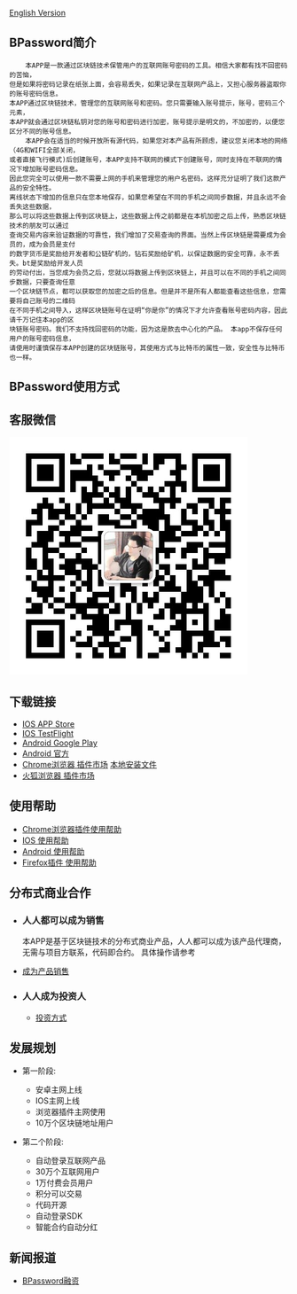 [English Version](./index_en)
## BPassword简介
        本APP是一款通过区块链技术保管用户的互联网账号密码的工具。相信大家都有找不回密码的苦恼，
    但是如果将密码记录在纸张上面，会容易丢失，如果记录在互联网产品上，又担心服务器盗取你的账号密码信息。
    本APP通过区块链技术，管理您的互联网账号和密码。您只需要输入账号提示，账号，密码三个元素，
    本APP就会通过区块链私钥对您的账号和密码进行加密，账号提示是明文的，不加密的，以便您区分不同的账号信息。
        本APP会在适当的时候开放所有源代码，如果您对本产品有所顾虑，建议您关闭本地的网络（4G和WIFI全部关闭，
    或者直接飞行模式)后创建账号，本APP支持不联网的模式下创建账号，同时支持在不联网的情况下增加账号密码信息。
    因此您完全可以使用一款不需要上网的手机来管理您的用户名密码，这样充分证明了我们这款产品的安全特性。 
    离线状态下增加的信息只在您本地保存，如果您希望在不同的手机之间同步数据，并且永远不会丢失这些数据，
    那么可以将这些数据上传到区块链上，这些数据上传之前都是在本机加密之后上传，熟悉区块链技术的朋友可以通过
    查询交易内容来验证数据的可靠性，我们增加了交易查询的界面。当然上传区块链是需要成为会员的，成为会员是支付
    的数字货币是奖励给开发者和公链矿机的，钻石奖励给矿机，以保证数据的安全可靠，永不丢失。bt是奖励给开发人员
    的劳动付出，当您成为会员之后，您就以将数据上传到区块链上，并且可以在不同的手机之间同步数据，只要查询任意
    一个区块链节点，都可以获取您的加密之后的信息。但是并不是所有人都能查看这些信息，您需要将自己账号的二维码
    在不同手机之间导入，这样区块链账号在证明“你是你”的情况下才允许查看账号密码内容，因此请千万记住本app的区
    块链账号密码。我们不支持找回密码的功能，因为这是款去中心化的产品。 本app不保存任何用户的账号密码信息，
    请使用时谨慎保存本APP创建的区块链账号，其使用方式与比特币的属性一致，安全性与比特币也一样。

## BPassword使用方式

## 客服微信
 ![Image](./wechatQR.jpeg)
 
## 下载链接
- [IOS APP Store](https://apps.apple.com/app/id1504992275)        
- [IOS TestFlight](https://testflight.apple.com/join/3oUgzTxD)
- [Android Google Play](https://play.google.com/store/apps/details?id=com.nbs.bpassword)
- [Android 官方](http://d.7short.com/n5b7)
- [Chrome浏览器 插件市场](https://chrome.google.com/webstore/detail/bpassword/bacldcokcfmemiljlckpeokehiloamcj) [本地安装文件]()
- [火狐浏览器 插件市场](https://addons.mozilla.org/zh-CN/firefox/addon/bpassword/)

## 使用帮助
- [Chrome浏览器插件使用帮助](./BPassword_plug_help.pdf)
- [IOS 使用帮助](./ios_help)
- [Android 使用帮助](./android_help)
- [Firefox插件 使用帮助](./plug_help)



## 分布式商业合作

- ### 人人都可以成为销售 
    本APP是基于区块链技术的分布式商业产品，人人都可以成为该产品代理商，无需与项目方联系，代码即合约。
具体操作请参考 
- [成为产品销售]()
     
- ### 人人成为投资人
   - [投资方式]()


## 发展规划
+ 第一阶段: 
    + 安卓主网上线
    + IOS主网上线
    + 浏览器插件主网使用
    + 10万个区块链地址用户
    
+ 第二个阶段:
    + 自动登录互联网产品
    + 30万个互联网用户
    + 1万付费会员用户
    + 积分可以交易
    + 代码开源
    + 自动登录SDK
    + 智能合约自动分红
    
## 新闻报道
- [BPassword融资](https://m.lieyunwang.com/archives/469629)

